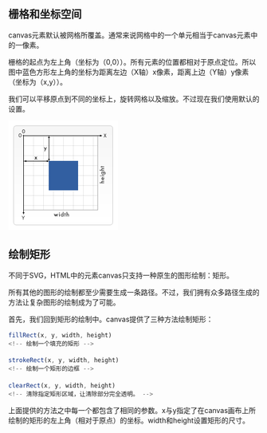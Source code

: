 <!-- 学习 canvas -->
## 栅格和坐标空间

canvas元素默认被网格所覆盖。通常来说网格中的一个单元相当于canvas元素中的一像素。

栅格的起点为左上角（坐标为（0,0））。所有元素的位置都相对于原点定位。所以图中蓝色方形左上角的坐标为距离左边（X轴）x像素，距离上边（Y轴）y像素（坐标为（x,y））。

我们可以平移原点到不同的坐标上，旋转网格以及缩放。不过现在我们使用默认的设置。

![默认的栅格和坐标空间示例图](./Canvas_default_grid.png)

## 绘制矩形

不同于SVG，HTML中的元素canvas只支持一种原生的图形绘制：矩形。

所有其他的图形的绘制都至少需要生成一条路径。不过，我们拥有众多路径生成的方法让复杂图形的绘制成为了可能。

首先，我们回到矩形的绘制中。canvas提供了三种方法绘制矩形：

```js
fillRect(x, y, width, height)
<!-- 绘制一个填充的矩形 -->

strokeRect(x, y, width, height)
<!-- 绘制一个矩形的边框 -->

clearRect(x, y, width, height)
<!-- 清除指定矩形区域，让清除部分完全透明。 -->

```

上面提供的方法之中每一个都包含了相同的参数。x与y指定了在canvas画布上所绘制的矩形的左上角（相对于原点）的坐标。width和height设置矩形的尺寸。
